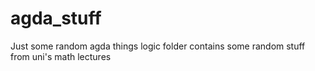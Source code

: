 # agda_stuff
Just some random agda things
logic folder contains some random stuff from uni's math lectures
